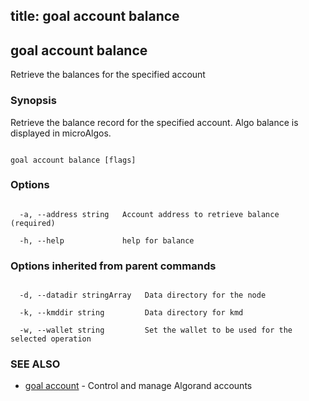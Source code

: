 title: goal account balance
---
## goal account balance



Retrieve the balances for the specified account



### Synopsis



Retrieve the balance record for the specified account. Algo balance is displayed in microAlgos.



```

goal account balance [flags]

```



### Options



```

  -a, --address string   Account address to retrieve balance (required)

  -h, --help             help for balance

```



### Options inherited from parent commands



```

  -d, --datadir stringArray   Data directory for the node

  -k, --kmddir string         Data directory for kmd

  -w, --wallet string         Set the wallet to be used for the selected operation

```



### SEE ALSO



* [goal account](../../account/account/)	 - Control and manage Algorand accounts



